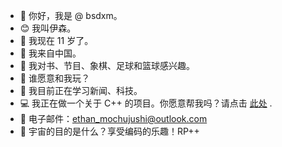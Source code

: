 - 👋 你好，我是 @ bsdxm。
- 😊 我叫伊森。
- 🙋 我现在 11 岁了。
- 🚩 我来自中国。
- 👀 我对书、节目、象棋、足球和篮球感兴趣。
- 🏀 谁愿意和我玩？
- 📘 我目前正在学习新闻、科技。
- 💻 我正在做一个关于 C++ 的项目。你愿意帮我吗？请点击 [此处](httpsgithub.combsdxmCpp-Projects-For-Convenient) .
- 📧 电子邮件：ethan_mochujushi@outlook.com
- 🌌 宇宙的目的是什么？享受编码的乐趣！RP++